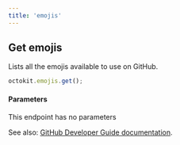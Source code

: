 ```yaml
---
title: 'emojis'
---
```


## Get emojis

Lists all the emojis available to use on GitHub.

```js
octokit.emojis.get();
```

#### Parameters

This endpoint has no parameters

See also: [GitHub Developer Guide documentation](https://docs.github.com/v3/emojis/#get-emojis).

